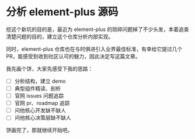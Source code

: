 # 分析 element-plus 源码

挖这个新坑的目的是，最近为 element-plus 的琐碎问题掉了不少头发，本着追查清楚问题的目的，建立这个仓库分析内部实现。

同时，element-plus 仓库也在与时俱进引入业界最佳标准，有幸给它提过几个 PR，能感受到收到社区认可的魅力，因此决定写这篇文章。

我先画个饼，大家先感受下我的思路：

- [ ] 分析结构，建立 demo
- [ ] 典型组件精读、剖析
- [ ] 官网 issues 问题追踪
- [ ] 官网 pr、roadmap 追踪
- [ ] 问他核心开发缺不缺人
- [ ] 问他核心决策层缺不缺人

饼画完了，那就继续开始吧。

